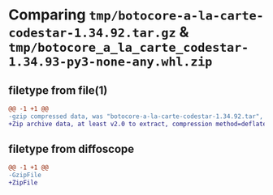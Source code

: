 # Comparing `tmp/botocore-a-la-carte-codestar-1.34.92.tar.gz` & `tmp/botocore_a_la_carte_codestar-1.34.93-py3-none-any.whl.zip`

## filetype from file(1)

```diff
@@ -1 +1 @@
-gzip compressed data, was "botocore-a-la-carte-codestar-1.34.92.tar", last modified: Fri Apr 26 01:01:20 2024, max compression
+Zip archive data, at least v2.0 to extract, compression method=deflate
```

## filetype from diffoscope

```diff
@@ -1 +1 @@
-GzipFile
+ZipFile
```

